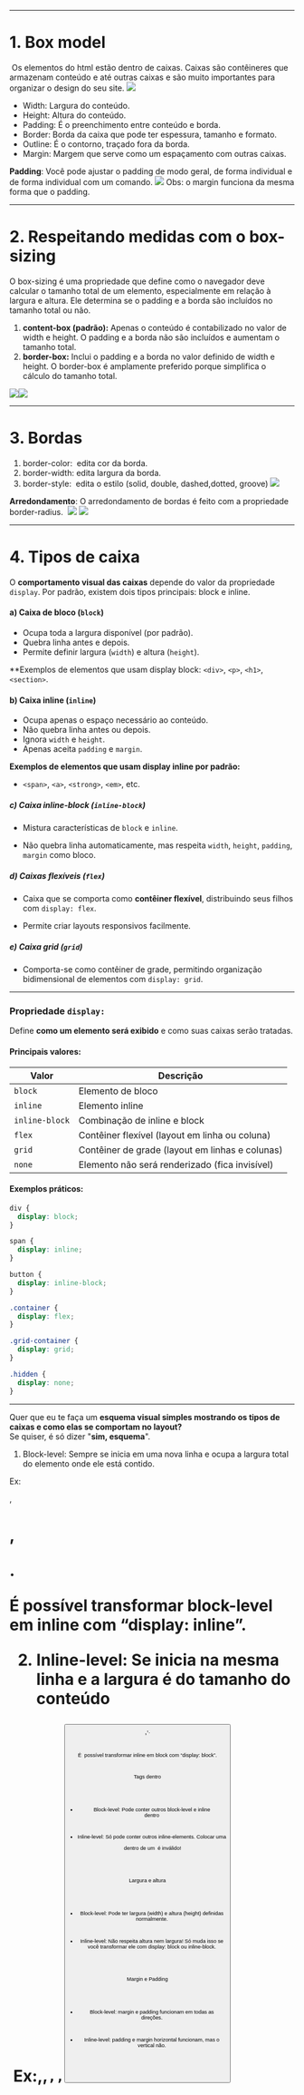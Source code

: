 

___
# 1. Box model
 Os elementos do html estão dentro de caixas. Caixas são contêineres que armazenam conteúdo e até outras caixas e são muito importantes para organizar o design do seu site.
![](https://lh7-rt.googleusercontent.com/docsz/AD_4nXfCuMvs8mFQCyouusrz7U22PodT9YKpz5ykHZwVGsa3IoYJ2P80Dg-FC1R8l8Kq8JRVbRJxo0pnUrRBETTs0dtNlF3No17ZHX7WIm_H64w-AmcyrKMTdXraN-Jl-645dG6wlABD52xWhHTeDGgmQewFHQX2?key=VYJVAqKhTdZyHt8enJbiwA)
- Width: Largura do conteúdo.
- Height: Altura do conteúdo.
- Padding: É o preenchimento entre conteúdo e borda.
- Border: Borda da caixa que pode ter espessura, tamanho e formato.
- Outline: É o contorno, traçado fora da borda.
- Margin: Margem que serve como um espaçamento com outras caixas.
 
**Padding**: Você pode ajustar o padding de modo geral, de forma individual e de forma individual com um comando.
![](https://lh7-rt.googleusercontent.com/docsz/AD_4nXfJ_zic0cX_SaxogBNltOMB5FginKhkwQO40ls-ck_MQPFRmQHtGkNAK7d3hgeOCaDrP9F1Mg7Pj28WsiUfT1bK8Wwxqz_zS3dMjoM5SmC6FOyXFHTRt-UvCG9HZ-Z0a3LnkXmUfQ?key=VYJVAqKhTdZyHt8enJbiwA)
Obs: o margin funciona da mesma forma que o padding.

___
# 2. Respeitando medidas com o box-sizing

 O box-sizing é uma propriedade que define como o navegador deve calcular o tamanho total de um elemento, especialmente em relação à largura e altura. Ele determina se o padding e a borda são incluídos no tamanho total ou não.

1. **content-box (padrão):** Apenas o conteúdo é contabilizado no valor de width e height. O padding e a borda não são incluídos e aumentam o tamanho total.
2. **border-box:** Inclui o padding e a borda no valor definido de width e height. O border-box é amplamente preferido porque simplifica o cálculo do tamanho total.

![](https://lh7-rt.googleusercontent.com/docsz/AD_4nXc0NcGl7Wa9At1ZqTxb0j_xaA_mt1wb1vIFBD_OFSdcnqzahQyEpkeEEbuK0BQ6l5j1N8vmMhu90Y57SqKPpi7XLf53FymykgY0g17P_QdJgne__0vIEpkgf5pizgX4YyYYwoTarw?key=VYJVAqKhTdZyHt8enJbiwA)![](https://lh7-rt.googleusercontent.com/docsz/AD_4nXc4Q0fdqyGtk2HWaboYQSMaEnGbQlRgZRd38M7gJjxrblgVwGP-iccZRJA1-ESoh2m0FF62ygQwsjB7hPBjPX-Ncmu-aRK8Dr491iVHmSasqPeZUugbhR1sziueKv2F358URUyd2g?key=VYJVAqKhTdZyHt8enJbiwA)

___
# 3. Bordas 

1. border-color:  edita cor da borda.
2. border-width: edita largura da borda.
3. border-style:  edita o estilo (solid, double, dashed,dotted, groove)
![](https://lh7-rt.googleusercontent.com/docsz/AD_4nXdLiqj87k96_H2DoyOA8V-bu0S6K4CAK117bnvMDPYLAZn5f-CLboWT5NWS1VG2scOhdHbLCfzFHNT160thdgG6qJFac9pnWkSbEi4BLw3OW8FYeO3uNTO43HnkhzmIr4hNuf1Mcg?key=VYJVAqKhTdZyHt8enJbiwA)

**Arredondamento**: O arredondamento de bordas é feito com a propriedade border-radius. 
![](https://lh7-rt.googleusercontent.com/docsz/AD_4nXfJoexbfLpPKxzlxCMx8_I2R29FhvhfGKhq5OY7fCCESAPxyEU2wNvXT0mrWHFGsuRQmUqOjvAGmV4NVyc_YhL41lEhO8HscaWcvtrB9DYqavLy9od4crHDOAudlzKOrCrtF64kEA?key=VYJVAqKhTdZyHt8enJbiwA)
![](https://lh7-rt.googleusercontent.com/docsz/AD_4nXcE1x3gUPldOChmQ0xu2RSo5UnGYFwLRGuRraP3n5oruFk5OKY2Sw9G6mYTKt_h4f4d_5estezaajAYFXHwa9p4RZPuRtEgbm8lKbWkuAnYjUnaoOkebN_N-FhEg23RkGid50X3GA?key=VYJVAqKhTdZyHt8enJbiwA)


___
# 4. Tipos de caixa

O **comportamento visual das caixas** depende do valor da propriedade `display`. Por padrão, existem dois tipos principais: block e inline.
#### **a) Caixa de bloco (`block`)**
- Ocupa toda a largura disponível (por padrão).
- Quebra linha antes e depois.
- Permite definir largura (`width`) e altura (`height`).

**Exemplos de elementos que usam display block: `<div>`, `<p>`, `<h1>`, `<section>`.
#### b) **Caixa inline (`inline`)**
- Ocupa apenas o espaço necessário ao conteúdo.
- Não quebra linha antes ou depois.
- Ignora `width` e `height`.
- Apenas aceita `padding` e `margin`.

**Exemplos de elementos que usam display inline por padrão:**

- `<span>`, `<a>`, `<strong>`, `<em>`, etc.
    

##### c) **Caixa inline-block (`inline-block`)**

- Mistura características de `block` e `inline`.
    
- Não quebra linha automaticamente, mas respeita `width`, `height`, `padding`, `margin` como bloco.
    

##### d) **Caixas flexíveis (`flex`)**

- Caixa que se comporta como **contêiner flexível**, distribuindo seus filhos com `display: flex`.
    
- Permite criar layouts responsivos facilmente.
    

##### e) **Caixa grid (`grid`)**

- Comporta-se como contêiner de grade, permitindo organização bidimensional de elementos com `display: grid`.
    

---

### Propriedade `display:`

Define **como um elemento será exibido** e como suas caixas serão tratadas.

#### Principais valores:

|Valor|Descrição|
|---|---|
|`block`|Elemento de bloco|
|`inline`|Elemento inline|
|`inline-block`|Combinação de inline e block|
|`flex`|Contêiner flexível (layout em linha ou coluna)|
|`grid`|Contêiner de grade (layout em linhas e colunas)|
|`none`|Elemento não será renderizado (fica invisível)|

#### Exemplos práticos:

```css
div {
  display: block;
}

span {
  display: inline;
}

button {
  display: inline-block;
}

.container {
  display: flex;
}

.grid-container {
  display: grid;
}

.hidden {
  display: none;
}
```

---

Quer que eu te faça um **esquema visual simples mostrando os tipos de caixas e como elas se comportam no layout?**  
Se quiser, é só dizer "**sim, esquema**".



1. Block-level: Sempre se inicia em uma nova linha e ocupa a largura total do elemento onde ele está contido.

Ex:<div>,<h1>,<p>.

É possível transformar block-level em inline com “display: inline”.

  

2. Inline-level: Se inicia na mesma linha e a largura é do tamanho do conteúdo

 Ex:<span>,<a>,<code>,<strong>,<button>,<sup>,<sub>.

É  possível transformar inline em block com “display: block”.

  

Tags dentro

- Block-level: Pode conter outros block-level e inline dentro
    
- Inline-level: Só pode conter outros inline-elements. Colocar uma <div> dentro de um <span> é inválido!
    

  

Largura e altura

- Block-level: Pode ter largura (width) e altura (height) definidas normalmente.
    
- Inline-level: Não respeita altura nem largura! Só muda isso se você transformar ele com display: block ou inline-block.
    

  

Margin e Padding

- Block-level: margin e padding funcionam em todas as direções.
    
- Inline-level: padding e margin horizontal funcionam, mas o vertical não.
    

  
  
  
  
  
  
  
  
  
  
  
  
  
  
  
  
  
  
  
  
  
  
  
  
  
  
  
  
  
  